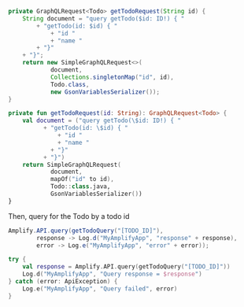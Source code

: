 <amplify-block-switcher>
<amplify-block name="Java">

```java
private GraphQLRequest<Todo> getTodoRequest(String id) {
    String document = "query getTodo($id: ID!) { "
        + "getTodo(id: $id) { "
            + "id "
            + "name "
        + "}"
    + "}";
    return new SimpleGraphQLRequest<>(
            document, 
            Collections.singletonMap("id", id), 
            Todo.class, 
            new GsonVariablesSerializer());
}
```

</amplify-block>
<amplify-block name="Kotlin">

```kotlin
private fun getTodoRequest(id: String): GraphQLRequest<Todo> {
    val document = ("query getTodo(\$id: ID!) { "
          + "getTodo(id: \$id) { "
              + "id "
              + "name "
            + "}"
          + "}")
    return SimpleGraphQLRequest(
            document,
            mapOf("id" to id),
            Todo::class.java,
            GsonVariablesSerializer())
}
```

</amplify-block>
</amplify-block-switcher>

Then, query for the Todo by a todo id

<amplify-block-switcher>
<amplify-block name="Java">

```java
Amplify.API.query(getTodoQuery("[TODO_ID]"),
        response -> Log.d("MyAmplifyApp", "response" + response),
        error -> Log.e("MyAmplifyApp", "error" + error));
```

</amplify-block>
<amplify-block name="Kotlin">

```kotlin
try {
    val response = Amplify.API.query(getTodoQuery("[TODO_ID]"))
    Log.d("MyAmplifyApp", "Query response = $response")
} catch (error: ApiException) {
    Log.e("MyAmplifyApp", "Query failed", error)
}
```

</amplify-block>
</amplify-block-switcher>
